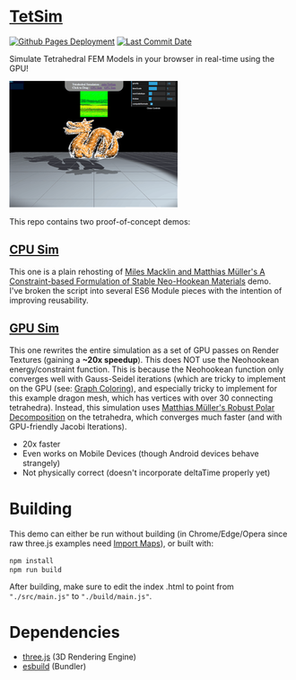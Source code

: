 # [TetSim](https://zalo.github.io/TetSim/)

<p align="left">
  <a href="https://github.com/zalo/TetSim/deployments/activity_log?environment=github-pages">
      <img src="https://img.shields.io/github/deployments/zalo/TetSim/github-pages?label=Github%20Pages%20Deployment" title="Github Pages Deployment"></a>
  <a href="https://github.com/zalo/TetSim/commits/master">
      <img src="https://img.shields.io/github/last-commit/zalo/TetSim" title="Last Commit Date"></a>
  <!--<a href="https://github.com/zalo/TetSim/blob/master/LICENSE">
      <img src="https://img.shields.io/github/license/zalo/TetSim" title="License: Apache V2"></a>-->  <!-- No idea what license this should be! -->
</p>

Simulate Tetrahedral FEM Models in your browser in real-time using the GPU!

![Gif of TetSim in action](./TetSimDemo.gif)

This repo contains two proof-of-concept demos:

## [CPU Sim](https://zalo.github.io/TetSim/?cpu=true)

This one is a plain rehosting of [Miles Macklin and Matthias Müller's A Constraint-based Formulation of Stable Neo-Hookean Materials](http://blog.mmacklin.com/publications/#:~:text=A%20Constraint-based%20Formulation%20of%20Stable%20Neo-Hookean%20Materials) demo.  
I've broken the script into several ES6 Module pieces with the intention of improving reusability.

## [GPU Sim](https://zalo.github.io/TetSim?cpu=false)

This one rewrites the entire simulation as a set of GPU passes on Render Textures (gaining a **~20x speedup**).  This does NOT use the Neohookean energy/constraint function.  This is because the Neohookean function only converges well with Gauss-Seidel iterations (which are tricky to implement on the GPU (see: [Graph Coloring](https://erkaman.github.io/posts/gauss_seidel_graph_coloring.html)), and especially tricky to implement for this example dragon mesh, which has vertices with over 30 connecting tetrahedra).   Instead, this simulation uses [Matthias Müller's Robust Polar Decomposition](https://www.youtube.com/watch?v=YOBjHpoImu8) on the tetrahedra, which converges much faster (and with GPU-friendly Jacobi Iterations).

 - 20x faster
 - Even works on Mobile Devices (though Android devices behave strangely)
 - Not physically correct (doesn't incorporate deltaTime properly yet)


 # Building

This demo can either be run without building (in Chrome/Edge/Opera since raw three.js examples need [Import Maps](https://caniuse.com/import-maps)), or built with:
```
npm install
npm run build
```
After building, make sure to edit the index .html to point from `"./src/main.js"` to `"./build/main.js"`.

 # Dependencies
 - [three.js](https://github.com/mrdoob/three.js/) (3D Rendering Engine)
 - [esbuild](https://github.com/evanw/esbuild/) (Bundler)
